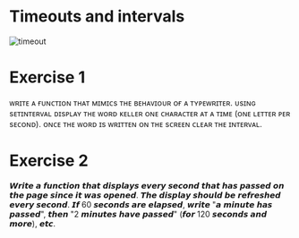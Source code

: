 # Timeouts and intervals
![timeout](/assets/img/timeout.gif)

# Exercise 1
ᴡʀɪᴛᴇ ᴀ ғᴜɴᴄᴛɪᴏɴ ᴛʜᴀᴛ ᴍɪᴍɪᴄs ᴛʜᴇ ʙᴇʜᴀᴠɪᴏᴜʀ ᴏғ ᴀ ᴛʏᴘᴇᴡʀɪᴛᴇʀ.
ᴜsɪɴɢ sᴇᴛɪɴᴛᴇʀᴠᴀʟ ᴅɪsᴘʟᴀʏ ᴛʜᴇ ᴡᴏʀᴅ ᴋᴇʟʟᴇʀ ᴏɴᴇ ᴄʜᴀʀᴀᴄᴛᴇʀ ᴀᴛ ᴀ ᴛɪᴍᴇ (ᴏɴᴇ ʟᴇᴛᴛᴇʀ ᴘᴇʀ sᴇᴄᴏɴᴅ). ᴏɴᴄᴇ ᴛʜᴇ ᴡᴏʀᴅ ɪs ᴡʀɪᴛᴛᴇɴ ᴏɴ ᴛʜᴇ sᴄʀᴇᴇɴ ᴄʟᴇᴀʀ ᴛʜᴇ ɪɴᴛᴇʀᴠᴀʟ.

# Exercise 2
𝙒𝙧𝙞𝙩𝙚 𝙖 𝙛𝙪𝙣𝙘𝙩𝙞𝙤𝙣 𝙩𝙝𝙖𝙩 𝙙𝙞𝙨𝙥𝙡𝙖𝙮𝙨 𝙚𝙫𝙚𝙧𝙮 𝙨𝙚𝙘𝙤𝙣𝙙 𝙩𝙝𝙖𝙩 𝙝𝙖𝙨 𝙥𝙖𝙨𝙨𝙚𝙙 𝙤𝙣 𝙩𝙝𝙚 𝙥𝙖𝙜𝙚 𝙨𝙞𝙣𝙘𝙚 𝙞𝙩 𝙬𝙖𝙨 𝙤𝙥𝙚𝙣𝙚𝙙. 𝙏𝙝𝙚 𝙙𝙞𝙨𝙥𝙡𝙖𝙮 𝙨𝙝𝙤𝙪𝙡𝙙 𝙗𝙚 𝙧𝙚𝙛𝙧𝙚𝙨𝙝𝙚𝙙 𝙚𝙫𝙚𝙧𝙮 𝙨𝙚𝙘𝙤𝙣𝙙. 𝙄𝙛 60 𝙨𝙚𝙘𝙤𝙣𝙙𝙨 𝙖𝙧𝙚 𝙚𝙡𝙖𝙥𝙨𝙚𝙙, 𝙬𝙧𝙞𝙩𝙚 "𝙖 𝙢𝙞𝙣𝙪𝙩𝙚 𝙝𝙖𝙨 𝙥𝙖𝙨𝙨𝙚𝙙", 𝙩𝙝𝙚𝙣 "2 𝙢𝙞𝙣𝙪𝙩𝙚𝙨 𝙝𝙖𝙫𝙚 𝙥𝙖𝙨𝙨𝙚𝙙" (𝙛𝙤𝙧 120 𝙨𝙚𝙘𝙤𝙣𝙙𝙨 𝙖𝙣𝙙 𝙢𝙤𝙧𝙚), 𝙚𝙩𝙘.